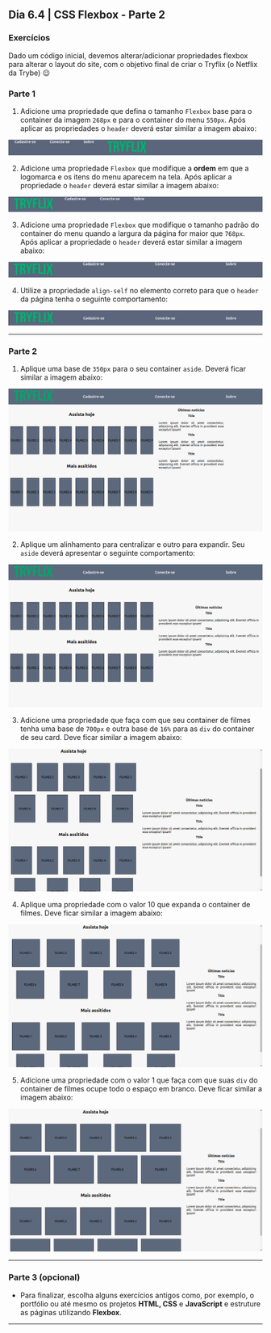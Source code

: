 <!-- Dia 6.4 | CSS Flexbox - Parte 2 -->
## Dia 6.4 | CSS Flexbox - Parte 2

### Exercícios

Dado um código inicial, devemos alterar/adicionar propriedades flexbox para alterar o layout do site, com o objetivo final de criar o Tryflix (o Netflix da Trybe) 😉

### Parte 1
1. Adicione uma propriedade que defina o tamanho `Flexbox` base para o container da imagem `268px` e para o container do menu `550px`. Após aplicar as propriedades o `header` deverá estar similar a imagem abaixo:

![[Header exercício 1][exercicio-1]][exercicio-1]

2. Adicione uma propriedade `Flexbox` que modifique a **ordem** em que a logomarca e os itens do menu aparecem na tela. Após aplicar a propriedade o `header` deverá estar similar a imagem abaixo:

![[Header exercício 2][exercicio-2]][exercicio-2]

3. Adicione uma propriedade `Flexbox` que modifique o tamanho padrão do container do menu quando a largura da página for maior que `768px`. Após aplicar a propriedade o `header` deverá estar similar a imagem abaixo:

![[Header exercício 3][exercicio-3]][exercicio-3]

4. Utilize a propriedade `align-self` no elemento correto para que o `header` da página tenha o seguinte comportamento:

![[Header exercício 4][exercicio-4]][exercicio-4]

---
### Parte 2
1. Aplique uma base de `350px` para o seu container `aside`. Deverá ficar similar a imagem abaixo:

![[Main do Exercício 1][exercicio-part2-1]][exercicio-part2-1]

2. Aplique um alinhamento para centralizar e outro para expandir. Seu `aside` deverá apresentar o seguinte comportamento:

![[Main do Exercício 2][exercicio-part2-2]][exercicio-part2-2]

3. Adicione uma propriedade que faça com que seu container de filmes tenha uma base de `700px` e outra base de `16%` para as `div` do container de seu card. Deve ficar similar a imagem abaixo:

![[Main do Exercício 3][exercicio-part2-3]][exercicio-part2-3]

4. Aplique uma propriedade com o valor 10 que expanda o container de filmes. Deve ficar similar a imagem abaixo:

![[Main do Exercício 4][exercicio-part2-4]][exercicio-part2-4]

5. Adicione uma propriedade com o valor 1 que faça com que suas `div` do container de filmes ocupe todo o espaço em branco. Deve ficar similar a imagem abaixo:

![[Main do Exercício 5][exercicio-part2-5]][exercicio-part2-5]

---
### Parte 3 (opcional)
- Para finalizar, escolha alguns exercícios antigos como, por exemplo, o portfólio ou até mesmo os projetos **HTML, CSS** e **JavaScript** e estruture as páginas utilizando **Flexbox**.

---
<!-- MARKDOWN LINKS & IMAGES -->
[exercicio-1]: images/exercicio-1.jpeg
[exercicio-2]: images/exercicio-2.jpeg
[exercicio-3]: images/exercicio-3.jpeg
[exercicio-4]: images/exercicio-4.jpeg
[exercicio-part2-1]: images/exercicio-part2-1.png
[exercicio-part2-2]: images/exercicio-part2-2.png
[exercicio-part2-3]: images/exercicio-part2-3.png
[exercicio-part2-4]: images/exercicio-part2-4.png
[exercicio-part2-5]: images/exercicio-part2-5.png